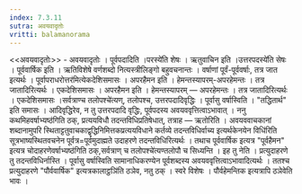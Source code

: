 ```yaml
---
index: 7.3.11
sutra: अवयवादृतोः
vritti: balamanorama
---
```


<<अवयवादृतोः>> - अवयवादृतोः । पूर्वपदादिति ।परस्ये॑ति शेषः । ऋतुवाचिन इति ।उत्तरपदस्ये॑ति सेषः । पूर्ववार्षिक इति । ऋतिविशेषे वर्णशब्दो नित्यस्त्रीलिङ्गो बहुवचनान्तः । वर्षाणां पूर्वं-पूर्ववर्षाः, तत्र जात इत्यर्थः । पूर्वापराधरोत्तर॑मित्येकदेशिसमासः । अपरहैमन इति । हेमन्तस्यापरम्-अपरहेमन्तः । तत्र जातादिरित्यर्थः । एकदेशिसमासः । अपरहैमन इति । हेमन्तस्यापरम् — अपरहेमन्तः । तत्र जातादिरित्यर्थः । एकदेशिसमासः ।सर्वत्राण्च तलोपश्चे॑त्यण्, तलोपश्च, उत्तरपदादिवृद्धिः । पूर्वासु वर्षास्विति । "तद्धितार्थ" इति समासः । आदिवृद्धिरेव, न तु उत्तरपदादि वृद्धिः, पूर्वपदस्य अवयववृत्तित्वाऽभावात् । ननु कथमिहवर्षाभ्यष्ठ॑गिति ठक्, प्रत्ययविधौ तदन्तविधिप्रतिषेधात्, तत्राह — ऋतोरिति । अवयववाचकानां शब्दानामुपरि स्थिताट्टतुवाचकाद्वृद्धिनिमित्तकप्रत्ययविधाने कर्तव्ये तदन्तविधिर्वाच्य इत्यर्थकेनयेन विधि॑रिति सूत्रभाष्यस्थितवचनेन पूर्वत्र=पूर्वमुदाह्मते उदाहरणे तदन्तविधिरित्यर्थः । तथाच पूर्ववार्षिक इत्यत्र "पूर्वहैमन" इत्यत्र चोदाहरणेवर्षाभ्यष्ठ॑गिति ठक्,सर्वत्राण् च तलोपश्चे॑त्यण्तलोपौ च सिध्यन्ति । इह तु नेति । प्रत्युदाहरणे तु तदन्तविधिर्नास्ति । पूर्वासु वर्षास्विति सामानाधिकरण्येन पूर्वशब्दस्य अवयववृत्तित्वाऽभावादित्यर्थः । ततश्च प्रत्युदाहरणे "पौर्ववार्षिक" इत्यत्रकालाट्ठञि॑ति ठञेव, नतु ठक् । स्वरे विशेषः । पौर्वहेमन्तिक इत्यत्रापि ठञेवेति भावः ।